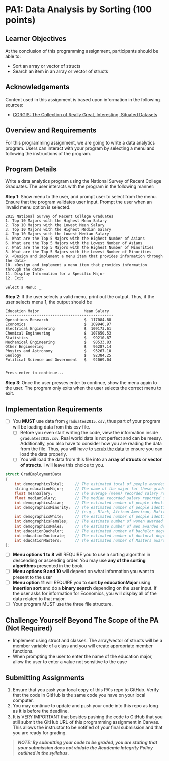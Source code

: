 # PA1: Data Analysis by Sorting (100 points)

## Learner Objectives
At the conclusion of this programming assignment, participants should be able to:
* Sort an array or vector of structs
* Search an item in an array or vector of structs

## Acknowledgements
Content used in this assignment is based upon information in the following sources:
* [CORGIS: The Collection of Really Great, Interesting, Situated Datasets](https://corgis-edu.github.io/corgis)

## Overview and Requirements
For this programming assignment, we are going to write a data analytics program. Users can interact with your program by selecting a menu and following the instructions of the program.

## Program Details

Write a data analytics program using the National Survey of Recent College Graduates. The user interacts with the program in the following manner:

**Step 1**: Show menu to the user, and prompt user to select from the menu. Ensure that the program validates user input. Prompt the user when an invalid menu option is selected.
```
2015 National Survey of Recent College Graduates
1. Top 10 Majors with the Highest Mean Salary
2. Top 10 Majors with the Lowest Mean Salary
3. Top 10 Majors with the Highest Median Salary
4. Top 10 Majors with the Lowest Median Salary
5. What are the Top 5 Majors with the Highest Number of Asians
6. What are the Top 5 Majors with the Lowest Number of Asians
7. What are the Top 5 Majors with the Highest Number of Minorities
8. What are the Top 5 Majors with the Lowest Number of Minorities
9. <Design and implement a menu item that provides information through the data>
10. <Design and implement a menu item that provides information through the data>
11. Display Information for a Specific Major
12. Exit

Select a Menu: _
```
**Step 2**: If the user selects a valid menu, print out the output. Thus, if the user selects menu 1, the output should be
```
Education Major                    Mean Salary
------------------------------------------------
Operations Research                $  117084.88
Economics                          $  109940.97
Electrical Engineering             $  109173.61
Chemical Engineering               $  107650.53
Statistics                         $   99210.87
Mechanical Engineering             $   98533.83
Other Engineering                  $   96287.14
Physics and Astronomy              $   93267.10
Geology                            $   92384.25
Political Science and Government   $   92069.04


Press enter to continue...
```
**Step 3**: Once the user presses enter to continue, show the menu again to the user. The program only exits when the user selects the correct menu to exit.


## Implementation Requirements
- [ ] You **MUST** use data from `graduates2015.csv`, thus part of your program will be loading data from this csv file.
    - [ ] Before you even start writing the code, view the information inside `graduates2015.csv`. Real world data is not perfect and can be messy. Additionally, you also have to consider how you are reading the data from the file. Thus, you will have to [scrub the data](https://www.simplilearn.com/what-is-data-scrubbing-article) to ensure you can load the data properly.
    - [ ] You will load the data from this file into an **array of structs** or **vector of structs**. I will leave this choice to you.

```cpp
struct GradEmploymentData
{
    int demographicsTotal;     // The estimated total of people awarded degrees in this major during 2005
    string educationMajor;     // The name of the major for these graduated students
    float meanSalary;          // The average (mean) recorded salary reported for employed people with this degree
    float medianSalary;        // The median recorded salary reported for employed people with this degree
    int demographicsAsian;     // The estimated number of people identifying as Asian that were awarded degrees in this major
    int demographicsMinority;  // The estimated number of people identifying as minority 
                               // (e.g., Black, African American, Native American) that were awarded degrees in this major
    int demographicsWhite;     // The estimated number of people identifying as White that were awarded degrees in this major
    int demographicsFemales;   // The estimate number of women awarded degrees in this major
    int demographicsMales;     // The estimate number of men awarded degrees in this major
    int educationBachelor;     // The estimated number of bachelor degrees awarded in this for major
    int educationDoctorate;    // The estimated number of doctoral degrees awarded in this for major
    int educationMasters;      // The estimated number of Masters awarded in this for major
};
``` 
- [ ] **Menu options 1 to 8** will REQUIRE you to use a sorting algorithm in descending or ascending order. You may use **any of the sorting algorithms** presented in the book.
- [ ] **Menu options 9 and 10** will depend on what information you want to present to the user
- [ ] **Menu option 11** will REQUIRE you to **sort by educationMajor** using **insertion sort** and do a **binary search** depending on the user input. If the user asks for information for Economics, you will display all of the data related to that major. 
- [ ] Your program MUST use the three file structure.

## Challenge Yourself Beyond The Scope of the PA (Not Required)
* Implement using struct and classes. The array/vector of structs will be a member variable of a class and you will create appropriate member functions.
* When prompting the user to enter the name of the education major, allow the user to enter a value not sensitive to the case


## Submitting Assignments
1. Ensure that you `push` your local copy of this PA's repo to GitHub. Verify that the code in GitHub is the same code you have on your local computer.
2. You may continue to update and push your code into this repo as long as it is before the deadline.
3. It is VERY IMPORTANT that besides pushing the code to GitHub that you still submit the GitHub URL of this programming assignment in Canvas. This allows the instructor to be notified of your final submission and that you are ready for grading.

> **_NOTE: By submitting your code to be graded, you are stating that your submission does not violate the Academic Integrity Policy outlined in the syllabus._**
